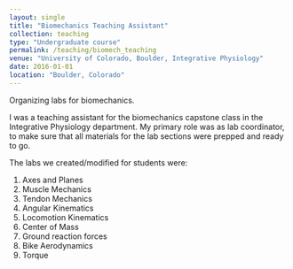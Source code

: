 ```yaml
---
layout: single
title: "Biomechanics Teaching Assistant"
collection: teaching
type: "Undergraduate course"
permalink: /teaching/biomech_teaching
venue: "University of Colorado, Boulder, Integrative Physiology"
date: 2016-01-01
location: "Boulder, Colorado"
---
```

Organizing labs for biomechanics.

I was a teaching assistant for the biomechanics capstone class in the Integrative Physiology department. My primary role was as lab coordinator, to make sure that all materials for the lab sections were prepped and ready to go.

The labs we created/modified for students were:
1. Axes and Planes
2. Muscle Mechanics
3. Tendon Mechanics
4. Angular Kinematics
5. Locomotion Kinematics
6. Center of Mass
7. Ground reaction forces
8. Bike Aerodynamics
9. Torque

